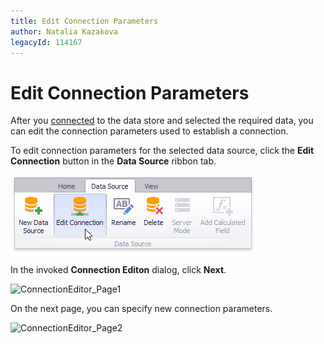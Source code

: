 ```yaml
---
title: Edit Connection Parameters
author: Natalia Kazakova
legacyId: 114167
---
```

# Edit Connection Parameters
After you [connected](../provide-data/connecting-to-sql-databases.md) to the data store and selected the required data, you can edit the connection parameters used to establish a connection.

To edit connection parameters for the selected data source, click the **Edit Connection** button in the **Data Source** ribbon tab.

![EditConnectionButton_Ribbon](../../../images/img118181.png)

In the invoked **Connection Editon** dialog, click **Next**.

![ConnectionEditor_Page1](../../../images/img118182.png)

On the next page, you can specify new connection parameters.

![ConnectionEditor_Page2](../../../images/img118183.png)